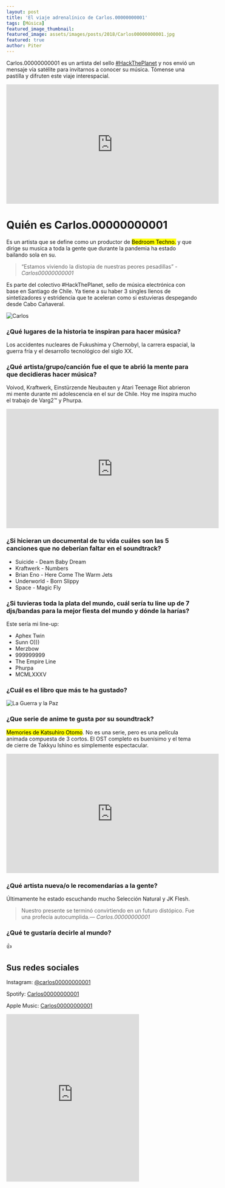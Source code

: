 ```yaml
---
layout: post
title: 'El viaje adrenalínico de Carlos.00000000001'
tags: [Música]
featured_image_thumbnail:
featured_image: assets/images/posts/2018/Carlos00000000001.jpg
featured: true
author: Piter
---
```



Carlos.00000000001 es un artista del sello [#HackThePlanet](https://hacktheplanet.cl/) y nos envió un mensaje vía satélite para invitarnos a conocer su música. Tómense una pastilla y difruten este viaje interespacial.


<iframe width="560" height="315" src="https://www.youtube.com/embed/PrrD910mr2Y" frameborder="0" allow="accelerometer; autoplay; encrypted-media; gyroscope; picture-in-picture" allowfullscreen></iframe>


# Quién es Carlos.00000000001

Es un artista que se define como un productor de <mark>Bedroom Techno.</mark> y que dirige su musica a toda la gente que durante la pandemia ha estado bailando sola en su.


<blockquote class="alignleft">“Estamos viviendo la distopia de nuestras peores pesadillas” <cite>- Carlos00000000001 </cite></blockquote>

Es parte del colectivo #HackThePlanet, sello de música electrónica con base en Santiago de Chile. Ya tiene a su haber 3 singles llenos de sintetizadores y estridencia que te aceleran como si estuvieras despegando desde Cabo Cañaveral.

![Carlos](https://f4.bcbits.com/img/a2548382874_10.jpg)



### ¿Qué lugares de la historia te inspiran para hacer música?

Los accidentes nucleares de Fukushima y Chernobyl, la carrera espacial, la guerra fría y el desarrollo tecnológico del siglo XX.

### ¿Qué artista/grupo/canción fue el que te abrió la mente  para que decidieras hacer música?

Voivod, Kraftwerk, Einstürzende Neubauten y Atari Teenage Riot abrieron mi mente durante mi adolescencia en el sur de Chile. Hoy me inspira mucho el trabajo de Varg2™ y Phurpa.

<iframe width="560" height="315" src="https://www.youtube.com/embed/PuGnaiKB2Fo" frameborder="0" allow="accelerometer; autoplay; encrypted-media; gyroscope; picture-in-picture" allowfullscreen></iframe>


### ¿Si hicieran un documental de tu vida cuáles son las 5 canciones que no deberían faltar en el soundtrack?

- Suicide - Deam Baby Dream
- Kraftwerk - Numbers
- Brian Eno - Here Come The Warm Jets
- Underworld - Born Slippy
- Space  - Magic Fly


### ¿Si tuvieras toda la plata del mundo, cuál sería tu line up de 7 djs/bandas para la mejor fiesta del mundo y dónde la harías?

Este sería mi line-up:

- Aphex Twin
- Sunn O)))
- Merzbow
- 999999999
- The Empire Line
- Phurpa
- MCMLXXXV

### ¿Cuál es el libro que más te ha gustado?

![La Guerra y la Paz](https://image.winudf.com/v2/image1/ZXMucmVhbGlkYWRiLmxpYnJvc2dyYXRpc2VzcGFub2wuR3VlcnJheVBhel9zY3JlZW5fMF8xNTQzMTk5NDg1XzA5Mw/screen-0.jpg?fakeurl=1&type=.jpg)


### ¿Que serie de anime te gusta por su soundtrack?

<mark>Memories de Katsuhiro Otomo</mark>. No es una serie, pero es una película animada compuesta de 3 cortos. El OST completo es buenísimo y el tema de cierre de Takkyu Ishino es simplemente espectacular.

<iframe width="560" height="315" src="https://www.youtube.com/embed/3czB-83wK1w" frameborder="0" allow="accelerometer; autoplay; encrypted-media; gyroscope; picture-in-picture" allowfullscreen></iframe>



### ¿Qué artista nueva/o le recomendarías a la gente?

Últimamente he estado escuchando mucho Selección Natural y JK Flesh.

<blockquote class="alignright">Nuestro presente se terminó convirtiendo en un futuro distópico. Fue una profecía autocumplida.<cite>― Carlos.00000000001</cite></blockquote>

### ¿Qué te gustaría decirle al mundo?
👍

## Sus redes sociales

Instagram: [@carlos00000000001](https://www.instagram.com/carlos00000000001/)

Spotify: [Carlos00000000001](https://open.spotify.com/artist/4PJ4G8UaYP54wio17sSwOb?si=q0cUPg7hR1CEDo_OZXwWsw)

Apple Music: [Carlos00000000001](https://music.apple.com/us/artist/carlos-00000000001/1502783736)

<iframe style="border: 0; width: 350px; height: 442px;" src="https://bandcamp.com/EmbeddedPlayer/track=4257418013/size=large/bgcol=ffffff/linkcol=0687f5/tracklist=false/transparent=true/" seamless><a href="http://carlos0001.bandcamp.com/track/watchman">Watchman by Carlos.00000000001</a></iframe>
